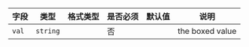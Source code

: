 | 字段 | 类型 | 格式类型 | 是否必须 | 默认值 | 说明 |
|---|---|---|---|---|---|
| `val` | `string` |  | 否 |  | the boxed value |

